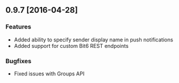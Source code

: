 ## 0.9.7 [2016-04-28]

### Features

- Added ability to specify sender display name in push notifications
- Added support for custom Bit6 REST endpoints

### Bugfixes

- Fixed issues with Groups API
